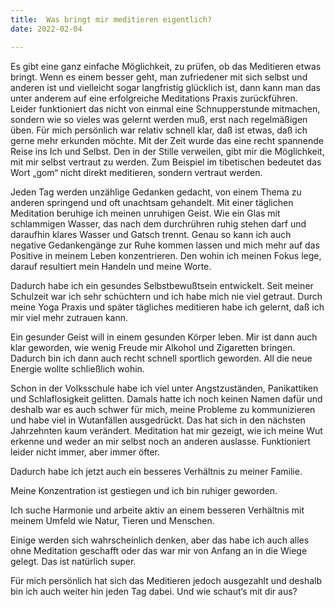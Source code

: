 ```yaml
---
title:  Was bringt mir meditieren eigentlich?
date: 2022-02-04

---
```

Es gibt eine ganz einfache Möglichkeit, zu prüfen, ob das Meditieren etwas bringt. Wenn es einem besser geht, man zufriedener mit sich selbst und anderen ist und vielleicht sogar langfristig glücklich ist, dann kann man das unter anderem auf eine erfolgreiche Meditations Praxis zurückführen. Leider funktioniert das nicht von einmal eine Schnupperstunde mitmachen, sondern wie so vieles was gelernt werden muß, erst nach regelmäßigen üben. Für mich persönlich war relativ schnell klar, daß ist etwas, daß ich gerne mehr erkunden möchte. Mit der Zeit wurde das eine recht spannende Reise ins Ich und Selbst. Den in der Stille verweilen, gibt mir die Möglichkeit, mit mir selbst vertraut zu werden. Zum Beispiel im tibetischen bedeutet das Wort „gom“ nicht direkt meditieren, sondern vertraut werden.

Jeden Tag werden unzählige Gedanken gedacht, von einem Thema zu anderen springend und oft unachtsam gehandelt. Mit einer täglichen Meditation beruhige ich meinen unruhigen Geist. Wie ein Glas mit schlammigen Wasser, das nach dem durchrühren ruhig stehen darf und daraufhin klares Wasser und Gatsch trennt. Genau so kann ich auch negative Gedankengänge zur Ruhe kommen lassen und mich mehr auf das Positive in meinem Leben konzentrieren. Den wohin ich meinen Fokus lege, darauf resultiert mein Handeln und meine Worte.


Dadurch habe ich ein gesundes Selbstbewußtsein entwickelt. Seit meiner Schulzeit war ich sehr schüchtern und ich habe mich nie viel getraut. Durch meine Yoga Praxis und später tägliches meditieren habe ich gelernt, daß ich mir viel mehr zutrauen kann.

Ein gesunder Geist will in einem gesunden Körper leben. Mir ist dann auch klar geworden, wie wenig Freude mir Alkohol und Zigaretten bringen. Dadurch bin ich dann auch recht schnell sportlich geworden. All die neue Energie wollte schließlich wohin.

Schon in der Volksschule habe ich viel unter Angstzuständen, Panikattiken und Schlaflosigkeit gelitten. Damals hatte ich noch keinen Namen dafür und deshalb war es auch schwer für mich, meine Probleme zu kommunizieren und habe viel in Wutanfällen ausgedrückt. Das hat sich in den nächsten Jahrzehnten kaum verändert. Meditation hat mir gezeigt, wie ich meine Wut erkenne und weder an mir selbst noch an anderen auslasse. Funktioniert leider nicht immer, aber immer öfter.

Dadurch habe ich jetzt auch ein besseres Verhältnis zu meiner Familie.

Meine Konzentration ist gestiegen und ich bin ruhiger geworden.

Ich suche Harmonie und arbeite aktiv an einem besseren Verhältnis mit meinem Umfeld wie Natur, Tieren und Menschen.


Einige werden sich wahrscheinlich denken, aber das habe ich auch alles ohne Meditation geschafft oder das war mir von Anfang an in die Wiege gelegt. Das ist natürlich super.

Für mich persönlich hat sich das Meditieren jedoch ausgezahlt und deshalb bin ich auch weiter hin jeden Tag dabei. Und wie schaut‘s mit dir aus?


